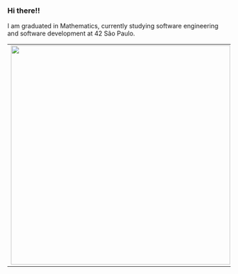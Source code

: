 ### Hi there!!

I am graduated in Mathematics, currently studying software engineering and software development at 42 São Paulo.

<center>
<table>
    <tr>
        <td><img width="495px" align="left" src="https://github-readme-stats.vercel.app/api?username=laerciocandido&theme=buefy"/></td>
        <td><img width="400px" align="left" src="https://github-readme-stats.vercel.app/api/top-langs/?username=laerciocandido&hide=html&layout=compact&theme=buefy" /></td>
    </tr>   
</table>
</center>
